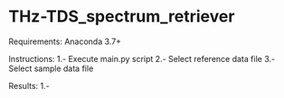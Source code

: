 # THz-TDS_spectrum_retriever

Requirements: Anaconda 3.7+

Instructions:
 1.- Execute main.py script
 2.- Select reference data file
 3.- Select sample data file

Results:
 1.- 
